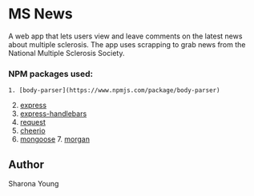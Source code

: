 # MS News
A web app that lets users view and leave comments on the latest news about multiple sclerosis. The app uses scrapping to grab news from the National Multiple Sclerosis Society.

### NPM packages used:

	1. [body-parser](https://www.npmjs.com/package/body-parser)
  2. [express](https://www.npmjs.com/package/express)
  3. [express-handlebars](https://www.npmjs.com/package/express-handlebars)
  4. [request](https://www.npmjs.com/package/request)
  5. [cheerio](https://www.npmjs.com/package/cheerio)
  6. [mongoose](https://www.npmjs.com/package/mongoose)
	7. [morgan](https://www.npmjs.com/package/morgan)
  
## Author
Sharona Young
